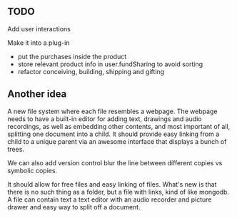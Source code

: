 
## TODO

Add user interactions

Make it into a plug-in
* put the purchases inside the product
* store relevant product info in user.fundSharing to avoid sorting
* refactor conceiving, building, shipping and gifting

## Another idea
A new file system where each file resembles a webpage. The webpage needs to have a built-in editor for adding text, drawings and audio recordings, as well as embedding other contents, and most important of all, splitting one document into a child. It should provide easy linking from a child to a unique parent via an awesome interface that displays a bunch of trees.

We can also add version control blur the line between different copies vs symbolic copies.



It should allow for free files and easy linking of files. What's new is that there is no such thing as a folder, but a file with links, kind of like mongodb. A file can contain text a text editor with an audio recorder and picture drawer and easy way to split off a document.